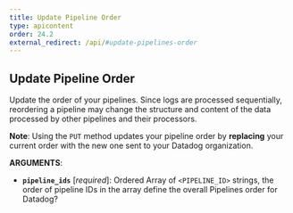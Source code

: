 ```yaml
---
title: Update Pipeline Order
type: apicontent
order: 24.2
external_redirect: /api/#update-pipelines-order
---
```


## Update Pipeline Order

Update the order of your pipelines. Since logs are processed sequentially, reordering a pipeline may change the structure and content of the data processed by other pipelines and their processors.

**Note**: Using the `PUT` method updates your pipeline order by **replacing** your current order with the new one sent to your Datadog organization.

**ARGUMENTS**:

* **`pipeline_ids`** [*required*]:
    Ordered Array of `<PIPELINE_ID>` strings, the order of pipeline IDs in the array define the overall Pipelines order for Datadog?
